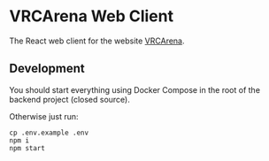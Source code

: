# VRCArena Web Client

The React web client for the website [VRCArena](https://www.vrcarena.com).

## Development

You should start everything using Docker Compose in the root of the backend project (closed source).

Otherwise just run:

```shell
cp .env.example .env
npm i
npm start
```